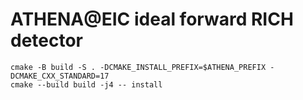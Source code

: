 # ATHENA@EIC ideal forward RICH detector

```
cmake -B build -S . -DCMAKE_INSTALL_PREFIX=$ATHENA_PREFIX -DCMAKE_CXX_STANDARD=17
cmake --build build -j4 -- install
```
